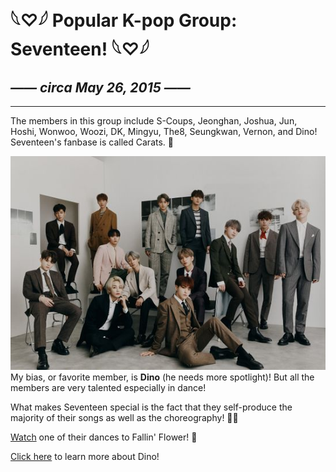 <!DOCTYPE html>
<html>
  <head>
    <meta charset="utf-8">
  </head>

  <body>

  <h1>𓆩♡𓆪 Popular K-pop Group: Seventeen! 𓆩♡𓆪</h1>
  <h2><i>—— circa May 26, 2015 ——</i></h2>
  <hr size="3" width="100%" color="white">

  <p>The members in this group include S-Coups, Jeonghan, Joshua, Jun, Hoshi, Wonwoo, Woozi, DK, Mingyu, The8, Seungkwan, Vernon, and Dino! Seventeen's fanbase is called Carats. 💎</p>

  <img src="550px-SEVENTEEN_-_An_Ode_promo.jpg" alt="A group picture of all thirteen members in Seventeen!">

  <br>
  My bias, or favorite member, is <strong>Dino</strong> (he needs more spotlight)! But all the members are very talented especially in dance!

  <p> What makes Seventeen special is the fact that they self-produce the majority of their songs as well as the choreography! 🎤🕺</p>

  <p><a href="https://www.youtube.com/watch?v=SUBENaJNfNY" target="_blank">Watch</a> one of their dances to Fallin' Flower! 🌸</p>

  <p><a href="dino.html">Click here</a> to learn more about Dino!</p>
  </body>



</html>
